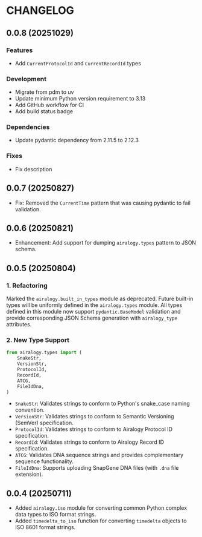 # CHANGELOG

## 0.0.8 (20251029)

### Features
- Add `CurrentProtocolId` and `CurrentRecordId` types

### Development
- Migrate from pdm to uv
- Update minimum Python version requirement to 3.13
- Add GitHub workflow for CI
- Add build status badge

### Dependencies
- Update pydantic dependency from 2.11.5 to 2.12.3

### Fixes
- Fix description

## 0.0.7 (20250827)

- Fix: Removed the `CurrentTime` pattern that was causing pydantic to fail validation.

## 0.0.6 (20250821)

- Enhancement: Add support for dumping `airalogy.types` pattern to JSON schema.

## 0.0.5 (20250804)

### 1. Refactoring

Marked the `airalogy.built_in_types` module as deprecated. Future built-in types will be uniformly defined in the `airalogy.types` module. All types defined in this module now support `pydantic.BaseModel` validation and provide corresponding JSON Schema generation with `airalogy_type` attributes.

### 2. New Type Support

```py
from airalogy.types import (
    SnakeStr,
    VersionStr,
    ProtocolId,
    RecordId,
    ATCG,
    FileIdDna,
)
```

- `SnakeStr`: Validates strings to conform to Python's snake_case naming convention.
- `VersionStr`: Validates strings to conform to Semantic Versioning (SemVer) specification.
- `ProtocolId`: Validates strings to conform to Airalogy Protocol ID specification.
- `RecordId`: Validates strings to conform to Airalogy Record ID specification.
- `ATCG`: Validates DNA sequence strings and provides complementary sequence functionality.
- `FileIdDna`: Supports uploading SnapGene DNA files (with `.dna` file extension).

## 0.0.4 (20250711)

- Added `airalogy.iso` module for converting common Python complex data types to ISO format strings.
- Added `timedelta_to_iso` function for converting `timedelta` objects to ISO 8601 format strings.
